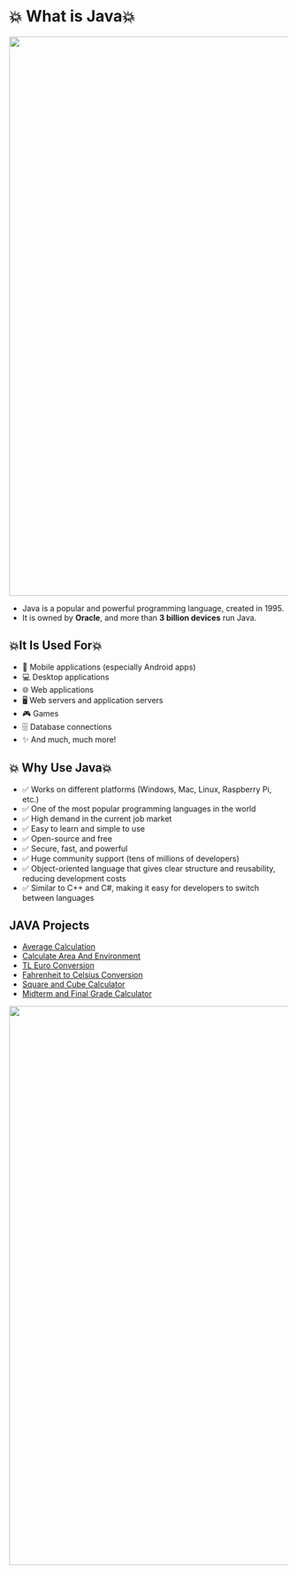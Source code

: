 
<h1>💥 What is Java💥</h1>
<img src="https://user-images.githubusercontent.com/74038190/212284115-f47cd8ff-2ffb-4b04-b5bf-4d1c14c0247f.gif" width="1010">

<ul>
  <li>Java is a popular and powerful programming language, created in 1995.</li>
  <li>  It is owned by <b>Oracle</b>, and more than <b>3 billion devices</b> run Java.
</li>
</ul>
<h2>💥It Is Used For💥</h2>
<ul>
  <li>📱 Mobile applications (especially Android apps)</li>
  <li>💻 Desktop applications</li>
  <li>🌐 Web applications</li>
  <li>🖥️ Web servers and application servers</li>
  <li>🎮 Games</li>
  <li>🗄️ Database connections</li>
  <li>✨ And much, much more!</li>
</ul>
<h2>💥 Why Use Java💥</h2>

<ul>
  <li>✅ Works on different platforms (Windows, Mac, Linux, Raspberry Pi, etc.)</li>
  <li>✅ One of the most popular programming languages in the world</li>
  <li>✅ High demand in the current job market</li>
  <li>✅ Easy to learn and simple to use</li>
  <li>✅ Open-source and free</li>
  <li>✅ Secure, fast, and powerful</li>
  <li>✅ Huge community support (tens of millions of developers)</li>
  <li>✅ Object-oriented language that gives clear structure and reusability, reducing development costs</li>
  <li>✅ Similar to C++ and C#, making it easy for developers to switch between languages</li>
</ul>

<h2>JAVA Projects</h2>
<ul style="list-stle-type:square">
  <li><a href="https://github.com/SelcanTaylan/JAVA/blob/main/OrtalamaHesaplama.java">Average Calculation</a></li>
  <li><a href="https://github.com/SelcanTaylan/JAVA/blob/main/OrtalamaHesaplama.java">Calculate Area And Environment</a></li>
  <li><a href="https://github.com/SelcanTaylan/JAVA/blob/main/TlEuroCevirme.java">TL Euro Conversion</a></li>
  <li><a href="https://github.com/SelcanTaylan/JAVA/blob/main/FahrenheitCelsiusaCevirme.java">Fahrenheit to Celsius Conversion</a></li>
  <li><a href="https://github.com/SelcanTaylan/JAVA/blob/main/SayininKaresiniKupunuHesaplama.java">Square and Cube Calculator</a></li>
  <li><a href="https://github.com/SelcanTaylan/JAVA/blob/main/VizeFinalNotHesaplama.java">Midterm and Final Grade Calculator</a></li>
</ul>

<img src="https://user-images.githubusercontent.com/74038190/212284115-f47cd8ff-2ffb-4b04-b5bf-4d1c14c0247f.gif" width="1010">
